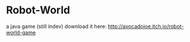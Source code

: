 # Robot-World
a java game (still indev)
download it here:
http://avocadojoe.itch.io/robot-world-game
